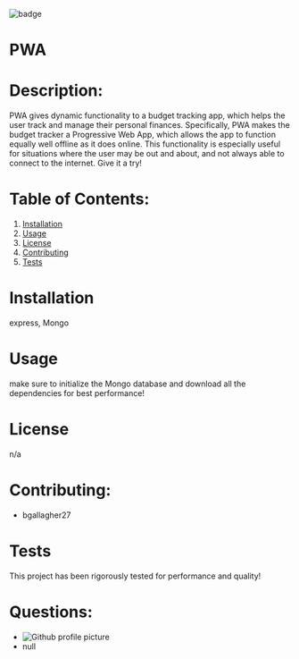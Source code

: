 ![badge](https://img.shields.io/static/v1?label=Created-By&message=ProgressiveWebApps&color=blue)
# PWA

# Description:
PWA gives dynamic functionality to a budget tracking app, which helps the user track and manage their personal finances. Specifically, PWA makes the budget tracker a Progressive Web App, which allows the app to function equally well offline as it does online. This functionality is especially useful for situations where the user may be out and about, and not always able to connect to the internet. Give it a try!

# Table of Contents:
1. [Installation](link)
1. [Usage](link)
1. [License](link)
1. [Contributing](link)
1. [Tests](link)

# Installation
express, Mongo

# Usage
make sure to initialize the Mongo database and download all the dependencies for best performance!

# License
n/a

# Contributing:
* bgallagher27

# Tests
This project has been rigorously tested for performance and quality!

# Questions: 
* ![Github profile picture](https://avatars3.githubusercontent.com/u/58610224?v=4)
* null